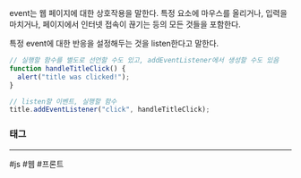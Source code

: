 event는 웹 페이지에 대한 상호작용을 말한다. 특정 요소에 마우스를 올리거나, 입력을 마치거나, 페이지에서 인터넷 접속이 끊기는 등의 모든 것들을 포함한다.

특정 event에 대한 반응을 설정해두는 것을 listen한다고 말한다.

```js
// 실행할 함수를 별도로 선언할 수도 있고, addEventListener에서 생성할 수도 있음
function handleTitleClick() {
  alert("title was clicked!");
}

// listen할 이벤트, 실행할 함수
title.addEventListener("click", handleTitleClick);
```















### 태그
---
#js #웹 #프론트
